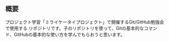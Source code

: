 ## 概要
プロジェクト学習「ミライケータイプロジェクト」で開催するGit/GitHub勉強会で使用する
リポジトリです。子のリポジトリを使って、Gitの基本的なコマンド、GitHubの基本的な使い方を学んでもらおうと思います。